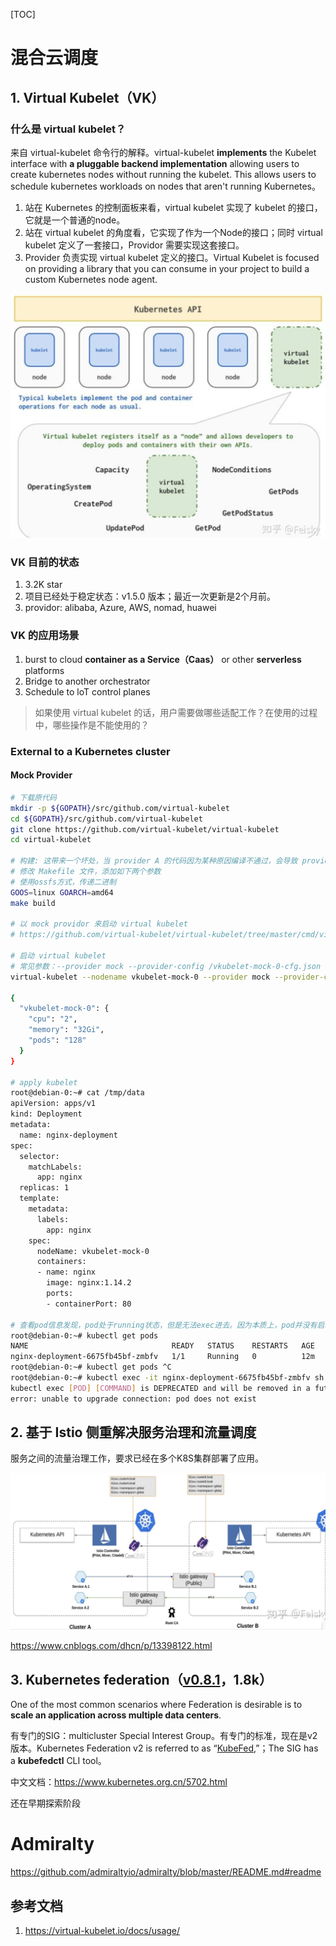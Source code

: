 [TOC]

# 混合云调度

## 1. Virtual Kubelet（VK）

### 什么是 virtual kubelet？

来自 virtual-kubelet 命令行的解释。virtual-kubelet **implements** the Kubelet interface with **a pluggable backend implementation** allowing users to create kubernetes nodes without running the kubelet. This allows users to schedule kubernetes workloads on nodes that aren't running Kubernetes。

1. 站在 Kubernetes 的控制面板来看，virtual kubelet 实现了 kubelet 的接口，它就是一个普通的node。
2. 站在 virtual kubelet 的角度看，它实现了作为一个Node的接口；同时 virtual kubelet 定义了一套接口，Providor 需要实现这套接口。
3. Provider 负责实现 virtual kubelet 定义的接口。Virtual Kubelet is focused on providing a library that you can consume in your project to build a custom Kubernetes node agent.

![image-20210729145120016](https://raw.githubusercontent.com/yandongxiao/typera/main/img/image-20210729145120016.png)

### VK 目前的状态

1. 3.2K star
2. 项目已经处于稳定状态：v1.5.0 版本；最近一次更新是2个月前。
3. providor: alibaba, Azure, AWS, nomad, huawei

### VK 的应用场景

1. burst to cloud **container as a Service（Caas）** or other **serverless** platforms
2. Bridge to another orchestrator
3. Schedule to loT control planes

> 如果使用 virtual kubelet 的话，用户需要做哪些适配工作？在使用的过程中，哪些操作是不能使用的？

### External to a Kubernetes cluster

#### Mock Provider

```bash
# 下载原代码
mkdir -p ${GOPATH}/src/github.com/virtual-kubelet
cd ${GOPATH}/src/github.com/virtual-kubelet
git clone https://github.com/virtual-kubelet/virtual-kubelet
cd virtual-kubelet

# 构建: 这带来一个坏处，当 provider A 的代码因为某种原因编译不通过，会导致 providor B 的新 feature 也无法正常使用。
# 修改 Makefile 文件，添加如下两个参数
# 使用ossfs方式，传递二进制
GOOS=linux GOARCH=amd64
make build

# 以 mock providor 来启动 virtual kubelet
# https://github.com/virtual-kubelet/virtual-kubelet/tree/master/cmd/virtual-kubelet/internal/provider

# 启动 virtual kubelet
# 常见参数：--provider mock --provider-config /vkubelet-mock-0-cfg.json --startup-timeout 60s --klog.v "2" --klog.logtostderr --log-level debug
virtual-kubelet --nodename vkubelet-mock-0 --provider mock --provider-config ./hack/skaffold/virtual-kubelet/vkubelet-mock-0-cfg.json

{
  "vkubelet-mock-0": {
    "cpu": "2",
    "memory": "32Gi",
    "pods": "128"
  }
}

# apply kubelet
root@debian-0:~# cat /tmp/data
apiVersion: apps/v1
kind: Deployment
metadata:
  name: nginx-deployment
spec:
  selector:
    matchLabels:
      app: nginx
  replicas: 1
  template:
    metadata:
      labels:
        app: nginx
    spec:
      nodeName: vkubelet-mock-0
      containers:
      - name: nginx
        image: nginx:1.14.2
        ports:
        - containerPort: 80

# 查看pod信息发现，pod处于running状态，但是无法exec进去。因为本质上，pod并没有启动
root@debian-0:~# kubectl get pods
NAME                                READY   STATUS    RESTARTS   AGE
nginx-deployment-6675fb45bf-zmbfv   1/1     Running   0          12m
root@debian-0:~# kubectl get pods ^C
root@debian-0:~# kubectl exec -it nginx-deployment-6675fb45bf-zmbfv sh
kubectl exec [POD] [COMMAND] is DEPRECATED and will be removed in a future version. Use kubectl exec [POD] -- [COMMAND] instead.
error: unable to upgrade connection: pod does not exist
```

## 2. 基于 Istio 侧重解决服务治理和流量调度

服务之间的流量治理工作，要求已经在多个K8S集群部署了应用。

![image-20210729145224115](https://raw.githubusercontent.com/yandongxiao/typera/main/img/image-20210729145224115.png)

https://www.cnblogs.com/dhcn/p/13398122.html

## 3. Kubernetes federation（[v0.8.1](https://github.com/kubernetes-sigs/kubefed/releases/tag/v0.8.1)，1.8k）

One of the most common scenarios where Federation is desirable is to **scale an application across multiple data centers**.

有专门的SIG：multicluster Special Interest Group。有专门的标准，现在是v2版本。Kubernetes Federation v2 is referred to as “[KubeFed](https://github.com/kubernetes-sigs/kubefed),”；The SIG has a **kubefedctl** CLI tool。

中文文档：https://www.kubernetes.org.cn/5702.html

还在早期探索阶段

# Admiralty

https://github.com/admiraltyio/admiralty/blob/master/README.md#readme

## 参考文档

1. https://virtual-kubelet.io/docs/usage/

